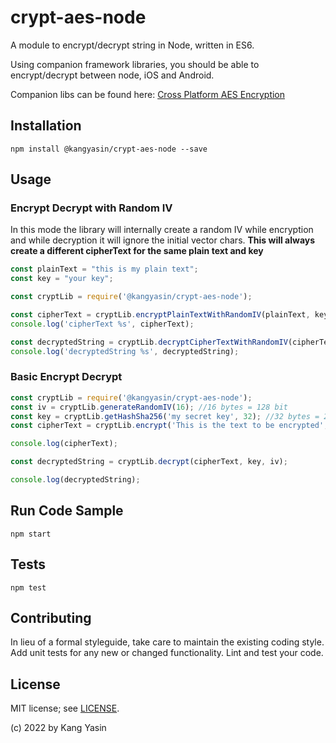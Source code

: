 # crypt-aes-node

A module to encrypt/decrypt string in Node, written in ES6.

Using companion framework libraries, you should be able to encrypt/decrypt between node, iOS and Android.

Companion libs can be found here: [Cross Platform AES Encryption](https://github.com/kangyasin/AES-CrossPlatform)


## Installation

`npm install @kangyasin/crypt-aes-node --save`

## Usage

### Encrypt Decrypt with Random IV
In this mode the library will internally create a random IV while encryption and while decryption it will ignore the initial vector chars. **This will always create a different cipherText for the same plain text and key**

```javascript
const plainText = "this is my plain text";
const key = "your key";

const cryptLib = require('@kangyasin/crypt-aes-node');

const cipherText = cryptLib.encryptPlainTextWithRandomIV(plainText, key);
console.log('cipherText %s', cipherText);

const decryptedString = cryptLib.decryptCipherTextWithRandomIV(cipherText, key);
console.log('decryptedString %s', decryptedString);
```

### Basic Encrypt Decrypt

```javascript
const cryptLib = require('@kangyasin/crypt-aes-node');
const iv = cryptLib.generateRandomIV(16); //16 bytes = 128 bit
const key = cryptLib.getHashSha256('my secret key', 32); //32 bytes = 256 bits
const cipherText = cryptLib.encrypt('This is the text to be encrypted', key, iv);

console.log(cipherText);

const decryptedString = cryptLib.decrypt(cipherText, key, iv);

console.log(decryptedString);
```


## Run Code Sample

`npm start`

## Tests

`npm test`

## Contributing

In lieu of a formal styleguide, take care to maintain the existing coding style.
Add unit tests for any new or changed functionality. Lint and test your code.


## License

MIT license; see [LICENSE](./LICENSE).

(c) 2022 by Kang Yasin
